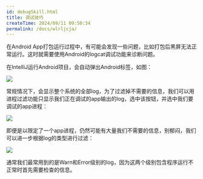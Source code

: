 ```yaml
---
id: debugSkill.html
title: 调试技巧
createTime: 2024/09/11 09:50:34
permalink: /docs/wlrljcja/
---
```


在Android App打包运行过程中，有可能会发现一些问题，比如打包后黑屏无法正常运行。这时就需要使用Android的logcat调试功能来诊断问题。

在IntelliJ运行Android项目，会自动弹出Android标签，如图：

![](568a5d4b320ca.png)

常规情况下，会显示整个系统的全部log，为了过滤掉不需要的信息，我们可以用进程过滤功能只显示我们正在调试的app输出的log，选中该按钮，并选中我们要调试的app进程：

![](568a5d4b320ca.png)

即便是以限定了一个app进程，仍然可能有大量我们不需要的信息，别郁闷，我们可以进一步根据log的类型进行过滤：

![](568a5d4b40959.png)

通常我们最常用到的是Warn和Error级别的log，因为这两个级别包含程序运行不正常时首先需要检查的信息。
